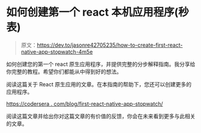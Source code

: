 # 如何创建第一个 react 本机应用程序(秒表)

> 原文：<https://dev.to/jasonre42705235/how-to-create-first-react-native-app-stopwatch-4m5e>

如何创建您的第一个 react 原生应用程序，并提供完整的分步解释指南。我分享给你完整的教程。希望你们都能从中得到好的想法。

阅读这篇关于 React 原生应用的文章。在本指南的帮助下，您还可以创建更多的应用程序。

[https://codersera . com/blog/first-react-native-app-stopwatch/](https://codersera.com/blog/first-react-native-app-stopwatch/)

阅读这篇文章并给出你对这篇文章的有价值的反馈，你会在未来看到更多与此相关的文章。